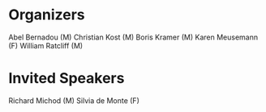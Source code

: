# Organizers
Abel Bernadou (M)
Christian Kost (M)
Boris Kramer (M)
Karen Meusemann (F)
William Ratcliff (M)


# Invited Speakers
Richard Michod (M)
Silvia de Monte (F)
